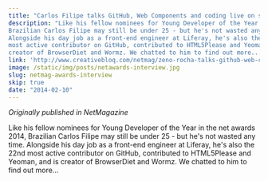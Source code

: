 ```yaml
---
title: "Carlos Filipe talks GitHub, Web Components and coding live on stage"
description: "Like his fellow nominees for Young Developer of the Year in the net awards 2014,
Brazilian Carlos Filipe may still be under 25 - but he's not wasted any time.
Alongside his day job as a front-end engineer at Liferay, he's also the 22nd
most active contributor on GitHub, contributed to HTML5Please and Yeoman, and is
creator of BrowserDiet and Wormz. We chatted to him to find out more..."
link: 'http://www.creativebloq.com/netmag/zeno-rocha-talks-github-web-components-and-coding-live-stage-21410625'
image: /static/img/posts/netawards-interview.jpg
slug: netmag-awards-interview
skip: true
date: "2014-02-10"
---
```


_Originally published in NetMagazine_

Like his fellow nominees for Young Developer of the Year in the net awards 2014,
Brazilian Carlos Filipe may still be under 25 - but he's not wasted any time.
Alongside his day job as a front-end engineer at Liferay, he's also the 22nd
most active contributor on GitHub, contributed to HTML5Please and Yeoman, and is
creator of BrowserDiet and Wormz. We chatted to him to find out more...
